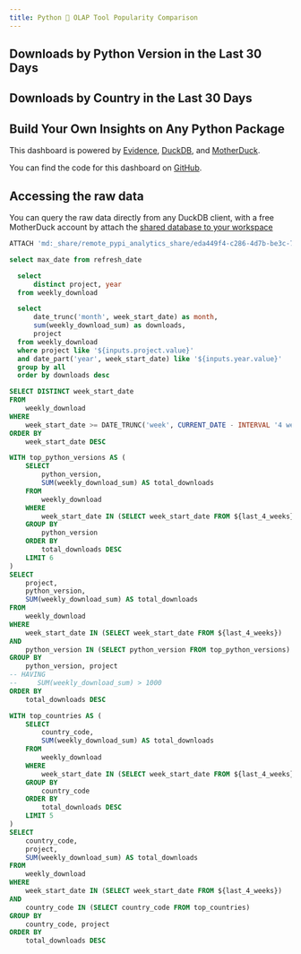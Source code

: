```yaml
---
title: Python 🐍 OLAP Tool Popularity Comparison
---
```


<BigValue 
  title='Data last updated on'
  data={last_refresh_date} 
  value=max_date
/>

<Dropdown data={projects} name=project value=project>
    <DropdownOption value="%" valueLabel="All Projects"/>
</Dropdown>

<Dropdown data={projects} name=year value=year>
    <DropdownOption value=% valueLabel="All Years"/>
</Dropdown>

<LineChart 
    data={downloads_by_project} 
    x=month
    y=downloads 
    series=project
/>


## Downloads by Python Version in the Last 30 Days

<BarChart
    data={download_python_version}
    x=python_version
    y=total_downloads
    series=project
    type=grouped
    swapXY=true
/>

## Downloads by Country in the Last 30 Days

<BarChart 
    data={download_country}
    x=country_code
    y=total_downloads 
    series=project
    swapXY=true
/>



## Build Your Own Insights on Any Python Package
This dashboard is powered by [Evidence](https://evidence.dev/), [DuckDB](https://duckdb.org/), and [MotherDuck](https://motherduck.com/). 

You can find the code for this dashboard on [GitHub](https://github.com/foghlaimeoir/data-engineering).

## Accessing the raw data
You can query the raw data directly from any DuckDB client, with a free MotherDuck account by attach the [shared database to your workspace](https://motherduck.com/docs/getting-started/sample-data-queries/pypi)

```bash
ATTACH 'md:_share/remote_pypi_analytics_share/eda449f4-c286-4d7b-be3c-72d9e42ae38f' AS pypi_analytics;
```

```sql last_refresh_date
select max_date from refresh_date
```

```sql projects
  select
      distinct project, year
  from weekly_download
```

```sql downloads_by_project
  select 
      date_trunc('month', week_start_date) as month,
      sum(weekly_download_sum) as downloads,
      project
  from weekly_download
  where project like '${inputs.project.value}'
  and date_part('year', week_start_date) like '${inputs.year.value}'
  group by all
  order by downloads desc
```

```sql last_4_weeks
SELECT DISTINCT week_start_date
FROM 
    weekly_download
WHERE 
    week_start_date >= DATE_TRUNC('week', CURRENT_DATE - INTERVAL '4 weeks')
ORDER BY 
    week_start_date DESC
```

```sql download_python_version
WITH top_python_versions AS (
    SELECT
        python_version,
        SUM(weekly_download_sum) AS total_downloads
    FROM
        weekly_download
    WHERE
        week_start_date IN (SELECT week_start_date FROM ${last_4_weeks})
    GROUP BY
        python_version
    ORDER BY
        total_downloads DESC
    LIMIT 6
)
SELECT
    project,
    python_version,
    SUM(weekly_download_sum) AS total_downloads
FROM
    weekly_download
WHERE
    week_start_date IN (SELECT week_start_date FROM ${last_4_weeks})
AND
    python_version IN (SELECT python_version FROM top_python_versions)
GROUP BY
    python_version, project
-- HAVING
--     SUM(weekly_download_sum) > 1000
ORDER BY
    total_downloads DESC
```

```sql download_country
WITH top_countries AS (
    SELECT 
        country_code,
        SUM(weekly_download_sum) AS total_downloads
    FROM 
        weekly_download
    WHERE 
        week_start_date IN (SELECT week_start_date FROM ${last_4_weeks})
    GROUP BY 
        country_code
    ORDER BY 
        total_downloads DESC
    LIMIT 5
)
SELECT 
    country_code,
    project,
    SUM(weekly_download_sum) AS total_downloads
FROM 
    weekly_download
WHERE 
    week_start_date IN (SELECT week_start_date FROM ${last_4_weeks})
AND 
    country_code IN (SELECT country_code FROM top_countries)
GROUP BY 
    country_code, project
ORDER BY 
    total_downloads DESC
```